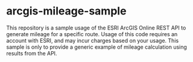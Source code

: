 # arcgis-mileage-sample

This repository is a sample usage of the ESRI ArcGIS Online REST API to generate mileage for a specific route. Usage of this code requires an account with ESRI, and may incur charges based on your usage. This sample is only to provide a generic example of mileage calculation using results from the API.

